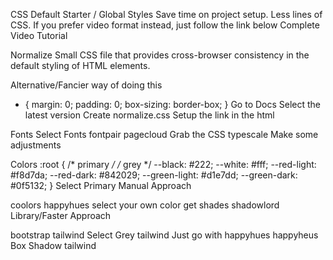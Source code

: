 CSS Default Starter / Global Styles
Save time on project setup.
Less lines of CSS.
If you prefer video format instead, just follow the link below
Complete Video Tutorial

Normalize
Small CSS file that provides cross-browser consistency in the default styling of HTML elements.

Alternative/Fancier way of doing this

* {
  margin: 0;
  padding: 0;
  box-sizing: border-box;
}
Go to Docs
Select the latest version
Create normalize.css
Setup the link in the html
<link rel="stylesheet" href="./normalize.css" />
Fonts
Select Fonts
fontpair
pagecloud
Grab the CSS
typescale
Make some adjustments

Colors
:root {
  /* primary */
  /* grey */
  --black: #222;
  --white: #fff;
  --red-light: #f8d7da;
  --red-dark: #842029;
  --green-light: #d1e7dd;
  --green-dark: #0f5132;
}
Select Primary
Manual Approach

coolors
happyhues
select your own color
get shades shadowlord
Library/Faster Approach

bootstrap
tailwind
Select Grey
tailwind
Just go with happyhues
happyheus
Box Shadow
tailwind

